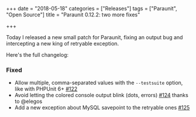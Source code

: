 +++
date = "2018-05-18"
categories = ["Releases"]
tags = ["Paraunit", "Open Source"]
title = "Paraunit 0.12.2: two more fixes"

+++

Today I released a new small patch for Paraunit, fixing an output bug and intercepting a new king of retryable exception.
<!--more-->

Here's the full changelog:

### Fixed
 * Allow multiple, comma-separated values with the `--testsuite` option, like with PHPUnit 6+ [#122](https://github.com/facile-it/paraunit/pull/122)
 * Avoid letting the colored console output blink (dots, errors) [#124](https://github.com/facile-it/paraunit/pull/124) thanks to @elegos 
 * Add a new exception about MySQL savepoint to the retryable ones [#125](https://github.com/facile-it/paraunit/pull/125)
